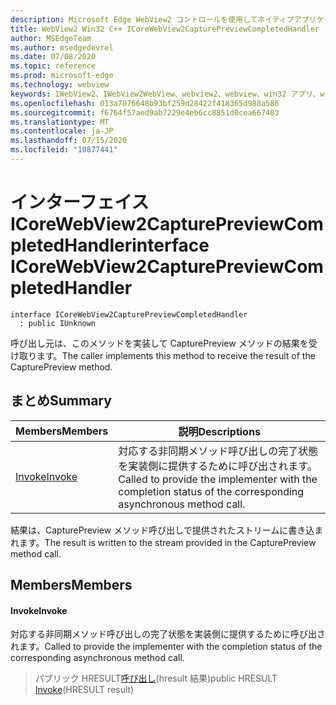 ```yaml
---
description: Microsoft Edge WebView2 コントロールを使用してネイティブアプリケーションに web 技術 (HTML、CSS、JavaScript) を埋め込む
title: WebView2 Win32 C++ ICoreWebView2CapturePreviewCompletedHandler
author: MSEdgeTeam
ms.author: msedgedevrel
ms.date: 07/08/2020
ms.topic: reference
ms.prod: microsoft-edge
ms.technology: webview
keywords: IWebView2、IWebView2WebView、webview2、webview、win32 アプリ、win32、edge、ICoreWebView2、ICoreWebView2Controller、browser control、edge html、ICoreWebView2CapturePreviewCompletedHandler
ms.openlocfilehash: 013a7076648b93bf259d28422f418365d988a586
ms.sourcegitcommit: f6764f57aed9ab7229e4eb6cc8851d0cea667403
ms.translationtype: MT
ms.contentlocale: ja-JP
ms.lasthandoff: 07/15/2020
ms.locfileid: "10877441"
---
```

# <span data-ttu-id="09969-104">インターフェイス ICoreWebView2CapturePreviewCompletedHandler</span><span class="sxs-lookup"><span data-stu-id="09969-104">interface ICoreWebView2CapturePreviewCompletedHandler</span></span> 

```
interface ICoreWebView2CapturePreviewCompletedHandler
  : public IUnknown
```

<span data-ttu-id="09969-105">呼び出し元は、このメソッドを実装して CapturePreview メソッドの結果を受け取ります。</span><span class="sxs-lookup"><span data-stu-id="09969-105">The caller implements this method to receive the result of the CapturePreview method.</span></span>

## <span data-ttu-id="09969-106">まとめ</span><span class="sxs-lookup"><span data-stu-id="09969-106">Summary</span></span>

 <span data-ttu-id="09969-107">Members</span><span class="sxs-lookup"><span data-stu-id="09969-107">Members</span></span>                        | <span data-ttu-id="09969-108">説明</span><span class="sxs-lookup"><span data-stu-id="09969-108">Descriptions</span></span>
--------------------------------|---------------------------------------------
[<span data-ttu-id="09969-109">Invoke</span><span class="sxs-lookup"><span data-stu-id="09969-109">Invoke</span></span>](#invoke) | <span data-ttu-id="09969-110">対応する非同期メソッド呼び出しの完了状態を実装側に提供するために呼び出されます。</span><span class="sxs-lookup"><span data-stu-id="09969-110">Called to provide the implementer with the completion status of the corresponding asynchronous method call.</span></span>

<span data-ttu-id="09969-111">結果は、CapturePreview メソッド呼び出しで提供されたストリームに書き込まれます。</span><span class="sxs-lookup"><span data-stu-id="09969-111">The result is written to the stream provided in the CapturePreview method call.</span></span>

## <span data-ttu-id="09969-112">Members</span><span class="sxs-lookup"><span data-stu-id="09969-112">Members</span></span>

#### <span data-ttu-id="09969-113">Invoke</span><span class="sxs-lookup"><span data-stu-id="09969-113">Invoke</span></span> 

<span data-ttu-id="09969-114">対応する非同期メソッド呼び出しの完了状態を実装側に提供するために呼び出されます。</span><span class="sxs-lookup"><span data-stu-id="09969-114">Called to provide the implementer with the completion status of the corresponding asynchronous method call.</span></span>

> <span data-ttu-id="09969-115">パブリック HRESULT[呼び出し](#invoke)(hresult 結果)</span><span class="sxs-lookup"><span data-stu-id="09969-115">public HRESULT [Invoke](#invoke)(HRESULT result)</span></span>

